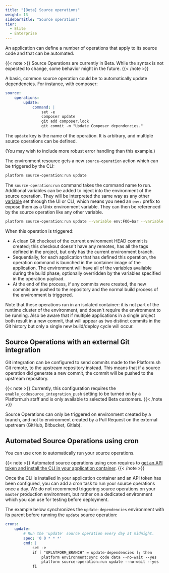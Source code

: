 ```yaml
---
title: "[Beta] Source operations"
weight: 13
sidebarTitle: "Source operations"
tier:
  - Elite
  - Enterprise
---
```


An application can define a number of operations that apply to its source code and that can be automated.

{{< note >}}
Source Operations are currently in Beta.  While the syntax is not expected to change, some behavior might in the future.
{{< /note >}}

A basic, common source operation could be to automatically update dependencies. For instance, with composer:

```yaml
source:
    operations:
        update:
            command: |
                set -e
                composer update
                git add composer.lock
                git commit -m "Update Composer dependencies."
```

The `update` key is the name of the operation. It is arbitrary, and multiple source operations can be defined.

(You may wish to include more robust error handling than this example.)

The environment resource gets a new `source-operation` action which can be triggered by the CLI:

```bash
platform source-operation:run update
```

The `source-operation:run` command takes the command name to run. Additional variables can be added to inject into the environment of the source operation.  They will be interpreted the same way as any other [variable](/development/variables.md) set through the UI or CLI, which means you need an `env:` prefix to expose them as a Unix environment variable.  They can then be referenced by the source operation like any other variable.

```bash
platform source-operation:run update --variable env:FOO=bar --variable env:BAZ=beep
```

When this operation is triggered:

* A clean Git checkout of the current environment HEAD commit is created; this checkout doesn't have any remotes, has all the tags defined in the project, but only has the current environment branch.
* Sequentially, for each application that has defined this operation, the operation command is launched in the container image of the application.  The environment will have all of the variables available during the build phase, optionally overridden by the variables specified in the operation payload.
* At the end of the process, if any commits were created, the new commits are pushed to the repository and the normal build process of the environment is triggered.

Note that these operations run in an isolated container: it is not part of the runtime cluster of the environment, and doesn't require the environment to be running.  Also be aware that if multiple applications in a single project both result in a new commit, that will appear as two distinct commits in the Git history but only a single new build/deploy cycle will occur.

## Source Operations with an external Git integration

Git integration can be configured to send commits made to the Platform.sh Git remote, to the upstream repository instead. This means that if a source operation did generate a new commit, the commit will be pushed to the upstream repository.

{{< note >}}
Currently, this configuration requires the `enable_codesource_integration_push` setting to be turned on by a Platform.sh staff and is only available to selected Beta customers.
{{< /note >}}

Source Operations can only be triggered on environment created by a branch, and not to environment created by a Pull Request on the external upstream (GitHub, Bitbucket, Gitlab).

## Automated Source Operations using cron

You can use cron to automatically run your source operations.

{{< note >}}
Automated source operations using cron requires to [get an API token and install the CLI in your application container](/development/cli/api-tokens.md).
{{< /note >}}

Once the CLI is installed in your application container and an API token has been configured, you can add a cron task to run your source operations once a day. We do not recommend triggering source operations on your `master` production environment, but rather on a dedicated environment which you can use for testing before deployment.

The example below synchronizes the `update-dependencies` environment with its parent before running the `update` source operation:

```yaml
crons:
    update:
        # Run the 'update' source operation every day at midnight.
        spec: '0 0 * * *'
        cmd: |
            set -e
            if [ "$PLATFORM_BRANCH" = update-dependencies ]; then
                platform environment:sync code data --no-wait --yes
                platform source-operation:run update --no-wait --yes
            fi
```
